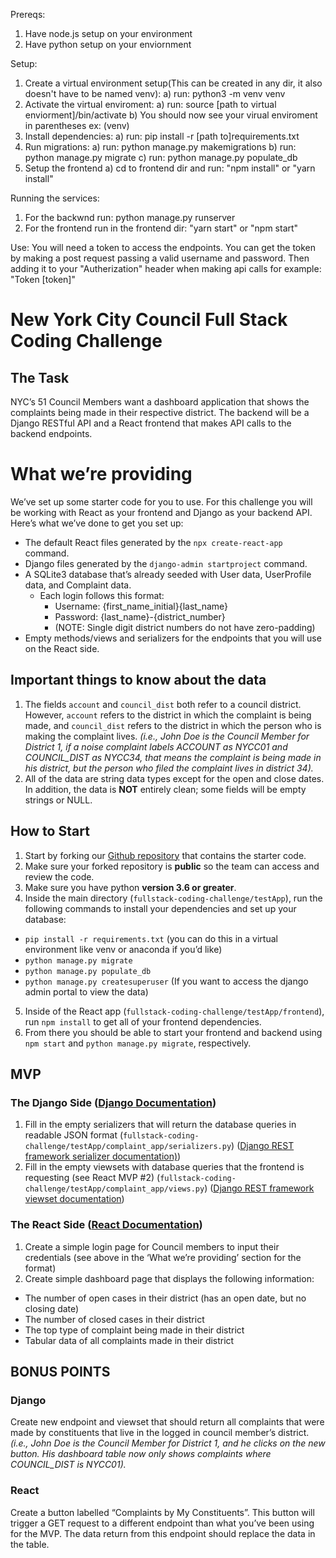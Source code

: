 Prereqs:
1) Have node.js setup on your environment
2) Have python setup on your enviornment

Setup:
1) Create a virtual environment setup(This can be created in any dir, it also doesn't have to be named venv):
  a) run: python3 -m venv venv
2) Activate the virtual enviroment:
  a) run: source [path to virtual enviorment]/bin/activate
  b) You should now see your virual enviroment in parentheses ex: (venv)
3) Install dependencies:
  a) run: pip install -r [path to]requirements.txt
4) Run migrations:
  a) run: python manage.py makemigrations
  b) run: python manage.py migrate
  c) run: python manage.py populate_db
5) Setup the frontend
  a) cd to frontend dir and run: "npm install" or "yarn install"

Running the services:
1) For the backwnd run: python manage.py runserver
2) For the frontend run in the frontend dir: "yarn start" or "npm start"

Use:
You will need a token to access the endpoints. You can get the token by making a post request passing a valid username and password. Then adding it to your "Autherization" header when making api calls for example: "Token [token]"

# New York City Council Full Stack Coding Challenge
## The Task
NYC’s 51 Council Members want a dashboard application that shows the complaints being made in their respective district. The backend will be a Django RESTful API and a React frontend that makes API calls to the backend endpoints.

# What we’re providing
We’ve set up some starter code for you to use. For this challenge you will be working with React as your frontend and Django as your backend API. Here’s what we’ve done to get you set up:
- The default React files generated by the `npx create-react-app` command.
- Django files generated by the `django-admin startproject` command.
- A SQLite3 database that’s already seeded with User data, UserProfile data, and Complaint data.
  - Each login follows this format:
    - Username: {first_name_initial}{last_name}
    - Password: {last_name}-{district_number}
    - (NOTE: Single digit district numbers do not have zero-padding) 
- Empty methods/views and serializers for the endpoints that you will use on the React side.

## Important things to know about the data
1. The fields `account` and `council_dist` both refer to a council district. However, `account` refers to the district in which the complaint is being made, and `council_dist` refers to the district in which the person who is making the complaint lives. *(i.e., John Doe is the Council Member for District 1, if a noise complaint labels ACCOUNT as NYCC01 and COUNCIL_DIST as NYCC34, that means the complaint is being made in his district, but the person who filed the complaint lives in district 34).*
2. All of the data are string data types except for the open and close dates. In addition, the data is **NOT** entirely clean; some fields will be empty strings or NULL.

## How to Start
1. Start by forking our [Github repository](https://github.com/NewYorkCityCouncil/fullstack-coding-challenge) that contains the starter code.
2. Make sure your forked repository is **public** so the team can access and review the code.
3. Make sure you have python **version 3.6 or greater**.
4. Inside the main directory (`fullstack-coding-challenge/testApp`), run the following commands to install your dependencies and set up your database:
  - `pip install -r requirements.txt` (you can do this in a virtual environment like venv or anaconda if you’d like)
  - `python manage.py migrate`
  - `python manage.py populate_db`
  - `python manage.py createsuperuser` (If you want to access the django admin portal to view the data)
5. Inside of the React app (`fullstack-coding-challenge/testApp/frontend`), run `npm install` to get all of your frontend dependencies.
6. From there you should be able to start your frontend and backend using `npm start` and `python manage.py migrate`, respectively.

## MVP
### The Django Side ([Django Documentation](https://docs.djangoproject.com/en/2.2/))
1. Fill in the empty serializers that will return the database queries in readable JSON format (`fullstack-coding-challenge/testApp/complaint_app/serializers.py`) ([Django REST framework serializer documentation)](https://www.django-rest-framework.org/api-guide/serializers/))
2. Fill in the empty viewsets with database queries that the frontend is requesting (see React MVP #2) (`fullstack-coding-challenge/testApp/complaint_app/views.py`) ([Django REST framework viewset documentation](https://www.django-rest-framework.org/api-guide/viewsets/))

### The React Side ([React Documentation](https://reactjs.org/docs/getting-started.html))
1. Create a simple login page for Council members to input their credentials (see above in the ‘What we’re providing’ section for the format)
2. Create simple dashboard page that displays the following information:
  - The number of open cases in their district (has an open date, but no closing date)
  - The number of closed cases in their district
  - The top type of complaint being made in their district
  - Tabular data of all complaints made in their district

## BONUS POINTS
### Django
Create new endpoint and viewset that should return all complaints that were made by constituents that live in the logged in council member’s district. *(i.e., John Doe is the Council Member for District 1, and he clicks on the new button. His dashboard table now only shows complaints where COUNCIL_DIST is NYCC01).*

### React
Create a button labelled “Complaints by My Constituents”. This button will trigger a GET request to a different endpoint than what you’ve been using for the MVP. The data return from this endpoint should replace the data in the table.